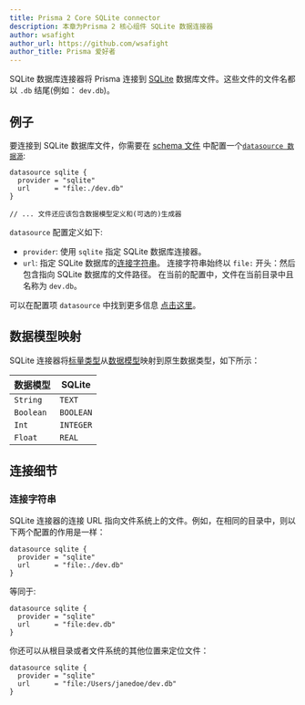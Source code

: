 ```yaml
---
title: Prisma 2 Core SQLite connector
description: 本章为Prisma 2 核心组件 SQLite 数据连接器
author: wsafight
author_url: https://github.com/wsafight
author_title: Prisma 爱好者
---
```


SQLite 数据库连接器将 Prisma 连接到 [SQLite](https://www.sqlite.org) 数据库文件。这些文件的文件名都以 `.db` 结尾(例如： `dev.db`)。

## 例子

要连接到 SQLite 数据库文件，你需要在 [schema 文件](../../prisma-schema-file.md) 中配置一个[`datasource 数据源`](../../prisma-schema-file.md#数据源):

```prisma
datasource sqlite {
  provider = "sqlite"
  url      = "file:./dev.db"
}

// ... 文件还应该包含数据模型定义和(可选的)生成器
```

`datasource` 配置定义如下:

- `provider`: 使用 `sqlite` 指定 SQLite 数据库连接器。
- `url`: 指定 SQLite 数据库的[连接字符串](#连接字符串)。 连接字符串始终以 `file:` 开头：然后包含指向 SQLite 数据库的文件路径。 在当前的配置中，文件在当前目录中且名称为 `dev.db`。

可以在配置项 `datasource` 中找到更多信息 [点击这里](../../prisma-schema-file.md#数据源)。

## 数据模型映射

SQLite 连接器将[标量类型](../../data-modeling.md#标量类型)从[数据模型](../../data-modeling.md)映射到原生数据类型，如下所示：

| 数据模型  | SQLite    |
| --------- | --------- |
| `String`  | `TEXT`    |
| `Boolean` | `BOOLEAN` |
| `Int`     | `INTEGER` |
| `Float`   | `REAL`    |

## 连接细节

### 连接字符串

SQLite 连接器的连接 URL 指向文件系统上的文件。例如，在相同的目录中，则以下两个配置的作用是一样：

```prisma
datasource sqlite {
  provider = "sqlite"
  url      = "file:./dev.db"
}
```

等同于:

```prisma
datasource sqlite {
  provider = "sqlite"
  url      = "file:dev.db"
}
```

你还可以从根目录或者文件系统的其他位置来定位文件：

```prisma
datasource sqlite {
  provider = "sqlite"
  url      = "file:/Users/janedoe/dev.db"
}
```
